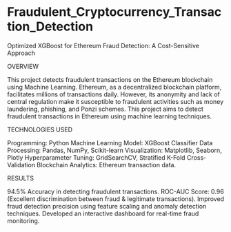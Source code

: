 # Fraudulent_Cryptocurrency_Transaction_Detection
Optimized XGBoost for Ethereum Fraud Detection: A Cost-Sensitive Approach


OVERVIEW

This project detects fraudulent transactions on the Ethereum blockchain using Machine Learning. Ethereum, as a decentralized blockchain platform, facilitates millions of transactions daily. However, its anonymity and lack of central regulation make it susceptible to fraudulent activities such as money laundering, phishing, and Ponzi schemes. This project aims to detect fraudulent transactions in Ethereum using machine learning techniques.


TECHNOLOGIES USED

Programming: Python Machine Learning Model: XGBoost Classifier Data Processing: Pandas, NumPy, Scikit-learn Visualization: Matplotlib, Seaborn, Plotly Hyperparameter Tuning: GridSearchCV, Stratified K-Fold Cross-Validation Blockchain Analytics: Ethereum transaction data.


RESULTS

94.5% Accuracy in detecting fraudulent transactions. ROC-AUC Score: 0.96 (Excellent discrimination between fraud & legitimate transactions). Improved fraud detection precision using feature scaling and anomaly detection techniques. Developed an interactive dashboard for real-time fraud monitoring.
